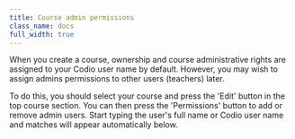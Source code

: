 ```yaml
---
title: Course admin permissions
class_name: docs
full_width: true
---
```


When you create a course, ownership and course administrative rights are assigned to your Codio user name by default. However, you may wish to assign admins permissions to other users (teachers) later.

To do this, you should select your course and press the 'Edit' button in the top course section. You can then press the 'Permissions' button to add or remove admin users. Start typing the user's full name or Codio user name and matches will appear automatically below.


